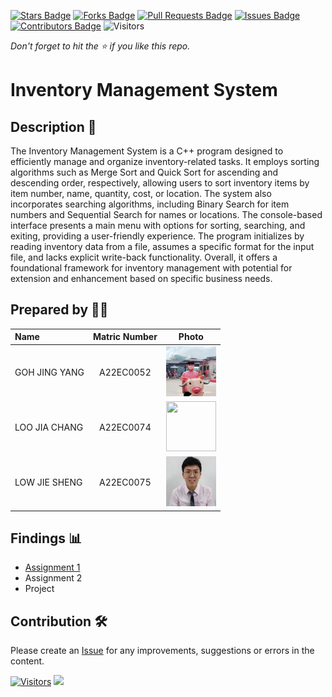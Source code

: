 [![Stars Badge](https://img.shields.io/github/stars/jjn7702/SECJ2013-DSA)](https://github.com/jjn7702/SECJ2013-DSA/Submission/Sample/stargazers)
[![Forks Badge](https://img.shields.io/github/forks/jjn7702/SECJ2013-DSA)](https://github.com/jjn7702/SECJ2013-DSA/Submission/Sample/network/members)
[![Pull Requests Badge](https://img.shields.io/github/issues-pr/jjn7702/SECJ2013-DSA)](https://github.com/jjn7702/SECJ2013-DSA/Submission/Sample/pulls)
[![Issues Badge](https://img.shields.io/github/issues/jjn7702/SECJ2013-DSA)](https://github.com/jjn7702/SECJ2013-DSA/Submission/Sample/issues)
[![Contributors Badge](https://img.shields.io/github/contributors/jjn7702/SECJ2013-DSA?color=2b9348)](https://github.com/jjn7702/SECJ2013-DSA/Submission/Sample/graphs/contributors)
![Visitors](https://api.visitorbadge.io/api/visitors?path=https%3A%2F%2Fgithub.com%2Fjjn7702%2FSECJ2013-DSA%2FSubmission%2FSample&labelColor=%23d9e3f0&countColor=%23697689&style=flat)

_Don't forget to hit the :star: if you like this repo._

# Inventory Management System

## Description 📝
The Inventory Management System is a C++ program designed to efficiently manage and organize inventory-related tasks. It employs sorting algorithms such as Merge Sort and Quick Sort for ascending and descending order, respectively, allowing users to sort inventory items by item number, name, quantity, cost, or location. The system also incorporates searching algorithms, including Binary Search for item numbers and Sequential Search for names or locations. The console-based interface presents a main menu with options for sorting, searching, and exiting, providing a user-friendly experience. The program initializes by reading inventory data from a file, assumes a specific format for the input file, and lacks explicit write-back functionality. Overall, it offers a foundational framework for inventory management with potential for extension and enhancement based on specific business needs.

## Prepared by 🧑‍💻

| Name             | Matric Number | Photo                                                         |
| :---------------- | :-------------: | :------------------------------------------------------------: |
|  GOH JING YANG   |    A22EC0052    | <a href="https://github.com/jjn7702/SECJ2013-DSA/blob/main/Submission/sec02/Nothing/Images/%E5%BE%AE%E4%BF%A1%E5%9B%BE%E7%89%87_20230519010247.jpg" title="Icon by Trazobanana"><img src="./Images/微信图片_20230519010247.jpg" width=80px, height=80px>     |
|   LOO JIA CHANG    |   A22EC0074     | <a href="https://github.com/jjn7702/SECJ2013-DSA/blob/main/Submission/sec02/Nothing/Images/129271114.jpg" title="Icon by Trazobanana"><img src="./Images/rsz_1rsz_1img_0290.jpg" width=80px, height=80px>         |
|  LOW JIE SHENG    |   A22EC0075      | <a href="https://github.com/jjn7702/SECJ2013-DSA/blob/main/Submission/sec02/Nothing/Images/photo_2023-12-20_13-55-45.jpg" title="Icon by Trazobanana"><img src="./Images/129199459.jpg" width=80px, height=80px>         |

## Findings 📊

- [Assignment 1](https://github.com/jjn7702/SECJ2013-DSA/blob/main/Submission/sec02/Nothing/Assignment1/readme.md)
- Assignment 2
- Project

## Contribution 🛠️
Please create an [Issue](https://github.com/jjn7702/SECJ2013-DSA/Submission/Sample/issues) for any improvements, suggestions or errors in the content.

[![Visitors](https://api.visitorbadge.io/api/visitors?path=https%3A%2F%2Fgithub.com%2Fjjn7702&labelColor=%23697689&countColor=%23555555&style=plastic)](https://visitorbadge.io/status?path=https%3A%2F%2Fgithub.com%2Fjjn7702)
![](https://hit.yhype.me/github/profile?user_id=81284918)
